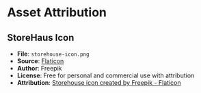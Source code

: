 # Asset Attribution

## StoreHaus Icon

- **File**: `storehouse-icon.png`
- **Source**: [Flaticon](https://www.flaticon.com/free-icon/storehouse_389467)
- **Author**: Freepik
- **License**: Free for personal and commercial use with attribution
- **Attribution**: <a href="https://www.flaticon.com/free-icons/storehouse" title="storehouse icons">Storehouse icon created by Freepik - Flaticon</a>
